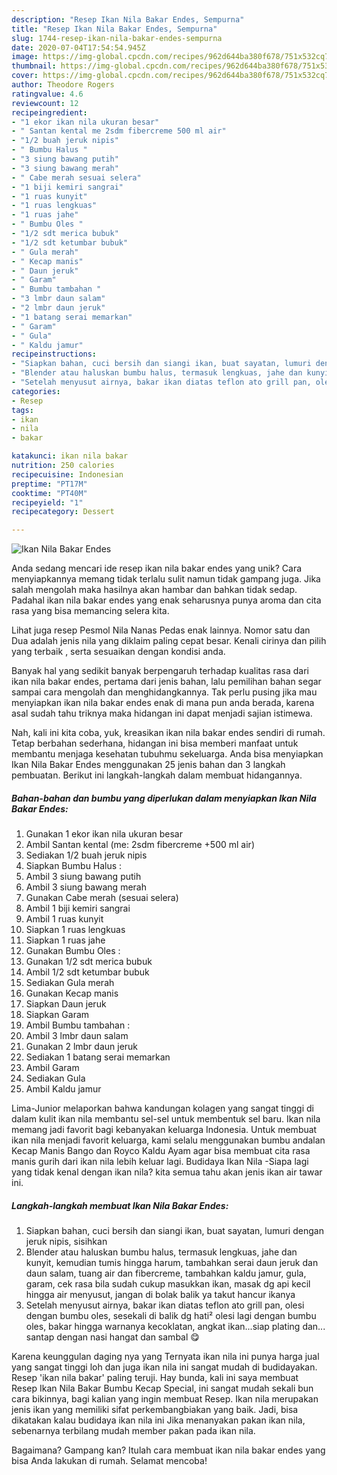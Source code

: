 ```yaml
---
description: "Resep Ikan Nila Bakar Endes, Sempurna"
title: "Resep Ikan Nila Bakar Endes, Sempurna"
slug: 1744-resep-ikan-nila-bakar-endes-sempurna
date: 2020-07-04T17:54:54.945Z
image: https://img-global.cpcdn.com/recipes/962d644ba380f678/751x532cq70/ikan-nila-bakar-endes-foto-resep-utama.jpg
thumbnail: https://img-global.cpcdn.com/recipes/962d644ba380f678/751x532cq70/ikan-nila-bakar-endes-foto-resep-utama.jpg
cover: https://img-global.cpcdn.com/recipes/962d644ba380f678/751x532cq70/ikan-nila-bakar-endes-foto-resep-utama.jpg
author: Theodore Rogers
ratingvalue: 4.6
reviewcount: 12
recipeingredient:
- "1 ekor ikan nila ukuran besar"
- " Santan kental me 2sdm fibercreme 500 ml air"
- "1/2 buah jeruk nipis"
- " Bumbu Halus "
- "3 siung bawang putih"
- "3 siung bawang merah"
- " Cabe merah sesuai selera"
- "1 biji kemiri sangrai"
- "1 ruas kunyit"
- "1 ruas lengkuas"
- "1 ruas jahe"
- " Bumbu Oles "
- "1/2 sdt merica bubuk"
- "1/2 sdt ketumbar bubuk"
- " Gula merah"
- " Kecap manis"
- " Daun jeruk"
- " Garam"
- " Bumbu tambahan "
- "3 lmbr daun salam"
- "2 lmbr daun jeruk"
- "1 batang serai memarkan"
- " Garam"
- " Gula"
- " Kaldu jamur"
recipeinstructions:
- "Siapkan bahan, cuci bersih dan siangi ikan, buat sayatan, lumuri dengan jeruk nipis, sisihkan"
- "Blender atau haluskan bumbu halus, termasuk lengkuas, jahe dan kunyit, kemudian tumis hingga harum, tambahkan serai daun jeruk dan daun salam, tuang air dan fibercreme, tambahkan kaldu jamur, gula, garam, cek rasa bila sudah cukup masukkan ikan, masak dg api kecil hingga air menyusut, jangan di bolak balik ya takut hancur ikanya"
- "Setelah menyusut airnya, bakar ikan diatas teflon ato grill pan, olesi dengan bumbu oles, sesekali di balik dg hati² olesi lagi dengan bumbu oles, bakar hingga warnanya kecoklatan, angkat ikan...siap plating dan... santap dengan nasi hangat dan sambal 😋"
categories:
- Resep
tags:
- ikan
- nila
- bakar

katakunci: ikan nila bakar 
nutrition: 250 calories
recipecuisine: Indonesian
preptime: "PT17M"
cooktime: "PT40M"
recipeyield: "1"
recipecategory: Dessert

---
```



![Ikan Nila Bakar Endes](https://img-global.cpcdn.com/recipes/962d644ba380f678/751x532cq70/ikan-nila-bakar-endes-foto-resep-utama.jpg)

Anda sedang mencari ide resep ikan nila bakar endes yang unik? Cara menyiapkannya memang tidak terlalu sulit namun tidak gampang juga. Jika salah mengolah maka hasilnya akan hambar dan bahkan tidak sedap. Padahal ikan nila bakar endes yang enak seharusnya punya aroma dan cita rasa yang bisa memancing selera kita.

Lihat juga resep Pesmol Nila Nanas Pedas enak lainnya. Nomor satu dan Dua adalah jenis nila yang diklaim paling cepat besar. Kenali cirinya dan pilih yang terbaik , serta sesuaikan dengan kondisi anda.

Banyak hal yang sedikit banyak berpengaruh terhadap kualitas rasa dari ikan nila bakar endes, pertama dari jenis bahan, lalu pemilihan bahan segar sampai cara mengolah dan menghidangkannya. Tak perlu pusing jika mau menyiapkan ikan nila bakar endes enak di mana pun anda berada, karena asal sudah tahu triknya maka hidangan ini dapat menjadi sajian istimewa.


Nah, kali ini kita coba, yuk, kreasikan ikan nila bakar endes sendiri di rumah. Tetap berbahan sederhana, hidangan ini bisa memberi manfaat untuk membantu menjaga kesehatan tubuhmu sekeluarga. Anda bisa menyiapkan Ikan Nila Bakar Endes menggunakan 25 jenis bahan dan 3 langkah pembuatan. Berikut ini langkah-langkah dalam membuat hidangannya.

<!--inarticleads1-->

##### Bahan-bahan dan bumbu yang diperlukan dalam menyiapkan Ikan Nila Bakar Endes:

1. Gunakan 1 ekor ikan nila ukuran besar
1. Ambil  Santan kental (me: 2sdm fibercreme +500 ml air)
1. Sediakan 1/2 buah jeruk nipis
1. Siapkan  Bumbu Halus :
1. Ambil 3 siung bawang putih
1. Ambil 3 siung bawang merah
1. Gunakan  Cabe merah (sesuai selera)
1. Ambil 1 biji kemiri sangrai
1. Ambil 1 ruas kunyit
1. Siapkan 1 ruas lengkuas
1. Siapkan 1 ruas jahe
1. Gunakan  Bumbu Oles :
1. Gunakan 1/2 sdt merica bubuk
1. Ambil 1/2 sdt ketumbar bubuk
1. Sediakan  Gula merah
1. Gunakan  Kecap manis
1. Siapkan  Daun jeruk
1. Siapkan  Garam
1. Ambil  Bumbu tambahan :
1. Ambil 3 lmbr daun salam
1. Gunakan 2 lmbr daun jeruk
1. Sediakan 1 batang serai memarkan
1. Ambil  Garam
1. Sediakan  Gula
1. Ambil  Kaldu jamur


Lima-Junior melaporkan bahwa kandungan kolagen yang sangat tinggi di dalam kulit ikan nila membantu sel-sel untuk membentuk sel baru. Ikan nila memang jadi favorit bagi kebanyakan keluarga Indonesia. Untuk membuat ikan nila menjadi favorit keluarga, kami selalu menggunakan bumbu andalan Kecap Manis Bango dan Royco Kaldu Ayam agar bisa membuat cita rasa manis gurih dari ikan nila lebih keluar lagi. Budidaya Ikan Nila -Siapa lagi yang tidak kenal dengan ikan nila? kita semua tahu akan jenis ikan air tawar ini. 

<!--inarticleads2-->

##### Langkah-langkah membuat Ikan Nila Bakar Endes:

1. Siapkan bahan, cuci bersih dan siangi ikan, buat sayatan, lumuri dengan jeruk nipis, sisihkan
1. Blender atau haluskan bumbu halus, termasuk lengkuas, jahe dan kunyit, kemudian tumis hingga harum, tambahkan serai daun jeruk dan daun salam, tuang air dan fibercreme, tambahkan kaldu jamur, gula, garam, cek rasa bila sudah cukup masukkan ikan, masak dg api kecil hingga air menyusut, jangan di bolak balik ya takut hancur ikanya
1. Setelah menyusut airnya, bakar ikan diatas teflon ato grill pan, olesi dengan bumbu oles, sesekali di balik dg hati² olesi lagi dengan bumbu oles, bakar hingga warnanya kecoklatan, angkat ikan...siap plating dan... santap dengan nasi hangat dan sambal 😋


Karena keunggulan daging nya yang Ternyata ikan nila ini punya harga jual yang sangat tinggi loh dan juga ikan nila ini sangat mudah di budidayakan. Resep &#39;ikan nila bakar&#39; paling teruji. Hay bunda, kali ini saya membuat Resep Ikan Nila Bakar Bumbu Kecap Special, ini sangat mudah sekali bun cara bikinnya, bagi kalian yang ingin membuat Resep. Ikan nila merupakan jenis ikan yang memiliki sifat perkembangbiakan yang baik. Jadi, bisa dikatakan kalau budidaya ikan nila ini Jika menanyakan pakan ikan nila, sebenarnya terbilang mudah member pakan pada ikan nila. 

Bagaimana? Gampang kan? Itulah cara membuat ikan nila bakar endes yang bisa Anda lakukan di rumah. Selamat mencoba!
